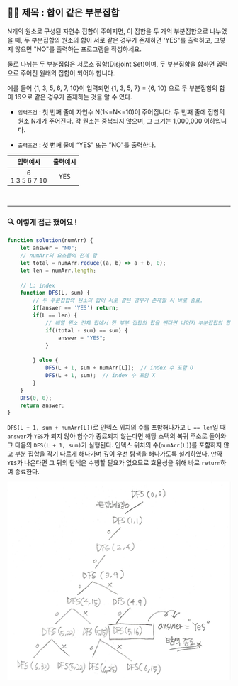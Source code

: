 ## ✍🏻 제목 : 합이 같은 부분집합
N개의 원소로 구성된 자연수 집합이 주어지면, 이 집합을 두 개의 부분집합으로 나누었을 때, 두 부분집합의 원소의 합이 서로 같은 경우가 존재하면 'YES"를 출력하고, 그렇지 않으면 
"NO"를 출력하는 프로그램을 작성하세요.

둘로 나뉘는 두 부분집합은 서로소 집합(Disjoint Set)이며, 두 부분집합을 합하면 입력으로 주어진 원래의 집합이 되어야 합니다.

예를 들어 {1, 3, 5, 6, 7, 10}이 입력되면 {1, 3, 5, 7} = {6, 10} 으로 두 부분집합의 합이 16으로 같은 경우가 존재하는 것을 알 수 있다.

- `입력조건` : 첫 번째 줄에 자연수 N(1<=N<=10)이 주어집니다. 두 번째 줄에 집합의 원소 N개가 주어진다. 각 원소는 중복되지 않으며, 그 크기는 1,000,000 이하입니다.

- `출력조건` : 첫 번째 줄에 “YES" 또는 ”NO"를 출력한다.

|입력예시|출력예시|
|:------:|:----:|
|6</br>1 3 5 6 7 10 |YES|


</br>

---

### 🔍 이렇게 접근 했어요 !

```javascript
function solution(numArr) {
    let answer = "NO";
    // numArr의 요소들의 전체 합
    let total = numArr.reduce((a, b) => a + b, 0);
    let len = numArr.length;

    // L: index
    function DFS(L, sum) {
        // 두 부분집합의 원소의 합이 서로 같은 경우가 존재할 시 바로 종료.
        if(answer == 'YES') return;
        if(L == len) {
            // 배열 원소 전체 합에서 한 부분 집합의 합을 뺀다면 나머지 부분집합의 합을 자연스럽게 구할 수 있음
            if((total - sum) == sum) {
                answer = "YES";
            }

        } else {
            DFS(L + 1, sum + numArr[L]);  // index 수 포함 O
            DFS(L + 1, sum);  // index 수 포함 X
        }
    }
    DFS(0, 0);
    return answer;
}
```
`DFS(L + 1, sum + numArr[L])`로 인덱스 위치의 수를 포함해나가고 `L == len`일 때 `answer`가 `YES`가 되지 않아 함수가 종료되지 않는다면 해당 스택의 복귀 주소로 돌아와 그 다음의 `DFS(L + 1, sum)`가 실행된다. 인덱스 위치의 수(`numArr[L]`)를 포함하지 않고 부분 집합을 각기 다르게 해나가며 깊이 우선 탐색을 해나가도록 설계하였다. 만약 `YES`가 나온다면 그 뒤의 탐색은 수행할 필요가 없으므로 효율성을 위해 바로 `return`하여 종료한다.

![Alt text](image.png)
